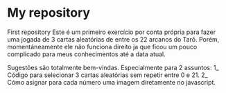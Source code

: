 # My repository
 First repository
Este é um primeiro exercício por conta própria para fazer uma jogada de 3 cartas aleatórias de entre os 22 arcanos do Tarô. 
Porém, momentáneamente ele não funciona direito ja que ficou um pouco complicado para meus conhecimentos até a data atual. 

Sugestões são totalmente bem-vindas. Especialmente para 2 assuntos:
1_ Código para selecionar 3 cartas aleatórias sem repetir entre 0 e 21.
2_ Cómo asignar para cada número uma imagem diretamente no javascript.

